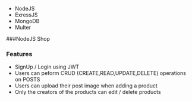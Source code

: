 - NodeJS
- ExressJS
- MongoDB
- Multer

###NodeJS Shop

### Features

- SignUp / Login using JWT
- Users can peform CRUD (CREATE,READ,UPDATE,DELETE) operations on POSTS
- Users can upload their post image when adding a product
- Only the creators of the products can edit / delete products
